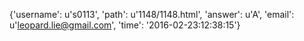 {'username': u's0113', 'path': u'1148/1148.html', 'answer': u'A', 'email': u'leopard.lie@gmail.com', 'time': '2016-02-23:12:38:15'}
